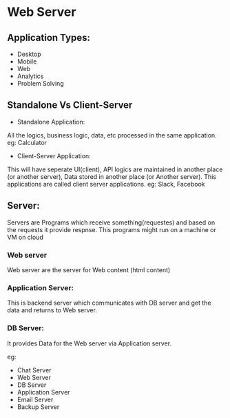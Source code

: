 # Web Server

## Application Types:

* Desktop
* Mobile
* Web
* Analytics
* Problem Solving

## Standalone Vs Client-Server

* Standalone Application:

All the logics, business logic, data, etc processed in the same application.  eg: Calculator

* Client-Server Application:

This will have seperate UI(client), API logics are maintained in another place (or another server), Data stored in another place (or Another server).  This applications are called client server applications. eg: Slack, Facebook

## Server:

Servers are Programs which receive something(requestes) and based on the requests it provide respnse.  This programs might run on a machine or VM on cloud

### Web server

Web server are the server for Web content (html content)

### Application Server:

This is backend server which communicates with DB server and get the data and returns to Web server.

### DB Server:

It provides Data for the Web server via Application server.

eg:

* Chat Server
* Web Server
* DB Server
* Application Server
* Email Server
* Backup Server